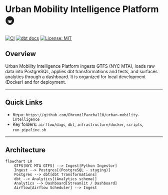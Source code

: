 # Urban Mobility Intelligence Platform 🚇

[![CI](https://img.shields.io/github/actions/workflow/status/DhrumilPanchal10/urban-mobility-intelligence/ci.yml?branch=main)](https://github.com/DhrumilPanchal10/urban-mobility-intelligence/actions)
[![dbt docs](https://img.shields.io/badge/dbt-docs-published-blue)](#)
[![License: MIT](https://img.shields.io/badge/License-MIT-green.svg)](LICENSE)

## Overview

Urban Mobility Intelligence Platform ingests GTFS (NYC MTA), loads raw data into PostgreSQL, applies dbt transformations and tests, and surfaces analytics through a dashboard. It is organized for local development (Docker) and for deployment.

---

## Quick Links
- Repo: `https://github.com/DhrumilPanchal10/urban-mobility-intelligence`  
- Key folders: `airflow/dags`, `dbt`, `infrastructure/docker`, `scripts`, `run_pipeline.sh`

---

## Architecture

```mermaid
flowchart LR
    GTFS[NYC MTA GTFS] --> Ingest[Python Ingestor]
    Ingest --> Postgres[(PostgreSQL - staging)]
    Postgres --> dbt[dbt Transformations]
    dbt --> Analytics[(Analytics schema)]
    Analytics --> Dashboard[Streamlit / Dashboard]
    Airflow[Airflow Scheduler] --> Ingest
